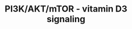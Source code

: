 ---
annotations:
- id: PW:0000180
  parent: regulatory pathway
  type: Pathway Ontology
  value: mTOR signaling pathway
- id: PW:0001013
  parent: signaling pathway
  type: Pathway Ontology
  value: vitamin D signaling pathway
- id: PW:0000232
  parent: signaling pathway
  type: Pathway Ontology
  value: phosphatidylinositol 3-kinase-Akt signaling pathway
authors:
- Madeomuga
- Marvin M2
- AlexanderPico
- Susan
- DeSl
- Khanspers
- Egonw
- MaintBot
- Eweitz
citedin:
- link: PMC9138293
  title: 'An NF-κB- and Therapy-Related Regulatory Network in Glioma: A Potential
    Mechanism of Action for Natural Antiglioma Agents (2022)'
communities: []
description: 'Pathway representation of the model proposed by Ferreira et al. in the
  Figure 7 C of their article: "Proposed model for the mechanism of action of 1,25(OH)2D3
  in human-monocyte-derived DCs. We hypothesize that VDR-bound 1,25(OH)2D3 activates
  the PI3K-Akt-mTOR pathway via either forming a complex and phosphorylating the regulatory
  subunit of PI3K, or by other unknown mechanisms. This releases and activates the
  catalytic subunit, which unleashes the PI3K downstream pathway. Among other functions,
  activation of this pathway promotes the expression of different key glycolytic enzymes,
  which induces glycolysis. Control of surface marker expression and cytokine production
  by 1,25(OH)2D3 might arise from its impact on the PI3K pathway, which can control
  essential transcription factors (e.g., GSK-3ÃŽÂ² and NF-ÃŽÂºB nuclear translocation)
  or from the direct regulation of transcription factors, key metabolic bifunctional
  enzymes, and RNA binding proteins. In the absence of glucose or glycolysis, an increase
  in the AMP/ATP ratio will be sensed by AMPK, which, in turn, phosphorylates TSC2
  and blocks activation of the mTOR complex and its downstream processes. We further
  consider that the increase in OXPHOS also seen in 1,25D3-DCs is derived from the
  excess pyruvate generated during induced glycolysis, in addition to the control
  of metabolic enzymes from the oxidative branch by 1,25(OH)2D3".   Proteins on this
  pathway have targeted assays available via the [https://assays.cancer.gov/available_assays?wp_id=WP4141
  CPTAC Assay Portal]'
last-edited: 2024-08-03
ndex: 3e31a613-8b69-11eb-9e72-0ac135e8bacf
organisms:
- Homo sapiens
redirect_from:
- /index.php/Pathway:WP4141
- /instance/WP4141
- /instance/WP4141_r135057
revision: r135057
schema-jsonld:
- '@context': https://schema.org/
  '@id': https://wikipathways.github.io/pathways/WP4141.html
  '@type': Dataset
  creator:
    '@type': Organization
    name: WikiPathways
  description: 'Pathway representation of the model proposed by Ferreira et al. in
    the Figure 7 C of their article: "Proposed model for the mechanism of action of
    1,25(OH)2D3 in human-monocyte-derived DCs. We hypothesize that VDR-bound 1,25(OH)2D3
    activates the PI3K-Akt-mTOR pathway via either forming a complex and phosphorylating
    the regulatory subunit of PI3K, or by other unknown mechanisms. This releases
    and activates the catalytic subunit, which unleashes the PI3K downstream pathway.
    Among other functions, activation of this pathway promotes the expression of different
    key glycolytic enzymes, which induces glycolysis. Control of surface marker expression
    and cytokine production by 1,25(OH)2D3 might arise from its impact on the PI3K
    pathway, which can control essential transcription factors (e.g., GSK-3ÃŽÂ² and
    NF-ÃŽÂºB nuclear translocation) or from the direct regulation of transcription
    factors, key metabolic bifunctional enzymes, and RNA binding proteins. In the
    absence of glucose or glycolysis, an increase in the AMP/ATP ratio will be sensed
    by AMPK, which, in turn, phosphorylates TSC2 and blocks activation of the mTOR
    complex and its downstream processes. We further consider that the increase in
    OXPHOS also seen in 1,25D3-DCs is derived from the excess pyruvate generated during
    induced glycolysis, in addition to the control of metabolic enzymes from the oxidative
    branch by 1,25(OH)2D3".   Proteins on this pathway have targeted assays available
    via the [https://assays.cancer.gov/available_assays?wp_id=WP4141 CPTAC Assay Portal]'
  keywords:
  - 1,25-(OH)2-D3
  - AKT
  - AMP
  - AMPK
  - ATP
  - C-MYC
  - CD80
  - CD86
  - CYP24A1
  - 'Fructose Bisphosphate '
  - Fructose-6-P
  - GLUT3
  - GSK-3b
  - Glucose-6-P
  - HK3
  - HLA-DRA
  - IL10
  - IL12A
  - LDHA
  - Lactate
  - PDHA1
  - PFKFB4
  - PI3K
  - Pyruvate
  - ROS
  - RXR
  - TSC1
  - TSC2
  - VDR
  - 'mTOR '
  - p65
  license: CC0
  name: PI3K/AKT/mTOR - vitamin D3 signaling
seo: CreativeWork
title: PI3K/AKT/mTOR - vitamin D3 signaling
wpid: WP4141
---